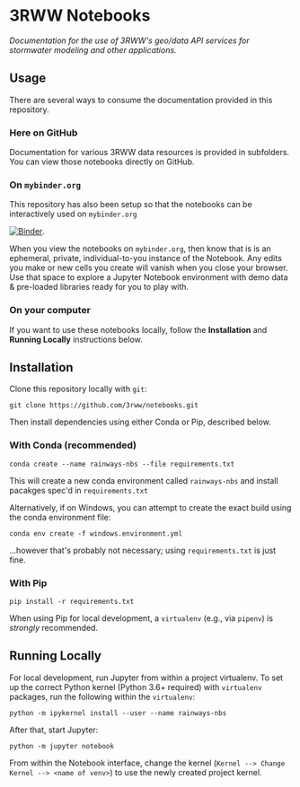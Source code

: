 # 3RWW Notebooks

*Documentation for the use of 3RWW's geo/data API services for stormwater modeling and other applications.*

## Usage

There are several ways to consume the documentation provided in this repository.

### Here on GitHub

Documentation for various 3RWW data resources is provided in subfolders. You can view those notebooks directly on GitHub.

### On `mybinder.org`

This repository has also been setup so that the notebooks can be interactively used on `mybinder.org`

[![Binder](https://mybinder.org/badge_logo.svg)](https://mybinder.org/v2/gh/3rww/notebooks/master). 

When you view the notebooks on `mybinder.org`, then know that is is an ephemeral, private, individual-to-you instance of the Notebook. Any edits you make or new cells you create will vanish when you close your browser. Use that space to explore a Jupyter Notebook environment with demo data & pre-loaded libraries ready for you to play with.

### On your computer

If you want to use these notebooks locally, follow the **Installation** and **Running Locally** instructions below.

## Installation

Clone this repository locally with `git`:

`git clone https://github.com/3rww/notebooks.git`

Then install dependencies using either Conda or Pip, described below.

### With Conda (recommended)

`conda create --name rainways-nbs --file requirements.txt`

This will create a new conda environment called `rainways-nbs` and install pacakges spec'd in `requirements.txt`

Alternatively, if on Windows, you can attempt to create the exact build using the conda environment file:

`conda env create -f windows.environment.yml`

...however that's probably not necessary; using `requirements.txt` is just fine.

### With Pip

`pip install -r requirements.txt`

When using Pip for local development, a `virtualenv` (e.g., via `pipenv`) is *strongly* recommended.

## Running Locally

For local development, run Jupyter from within a project virtualenv. To set up the correct Python kernel (Python 3.6+ required) with `virtualenv` packages, run the following within the `virtualenv`:

`python -m ipykernel install --user --name rainways-nbs`

After that, start Jupyter:

`python -m jupyter notebook`

From within the Notebook interface, change the kernel (`Kernel --> Change Kernel --> <name of venv>`) to use the newly created project kernel.